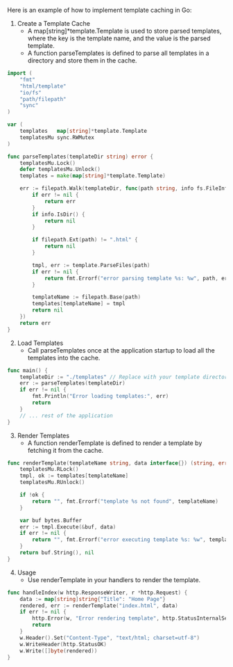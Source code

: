 
Here is an example of how to implement template caching in Go:
1. Create a Template Cache
    - A map[string]*template.Template is used to store parsed templates, where the key is the template name, and the value is the parsed template.
    - A function parseTemplates is defined to parse all templates in a directory and store them in the cache.

``` go
import (
	"fmt"
	"html/template"
	"io/fs"
	"path/filepath"
	"sync"
)

var (
	templates   map[string]*template.Template
	templatesMu sync.RWMutex
)

func parseTemplates(templateDir string) error {
	templatesMu.Lock()
	defer templatesMu.Unlock()
	templates = make(map[string]*template.Template)

	err := filepath.Walk(templateDir, func(path string, info fs.FileInfo, err error) error {
		if err != nil {
			return err
		}
		if info.IsDir() {
			return nil
		}

		if filepath.Ext(path) != ".html" {
			return nil
		}

		tmpl, err := template.ParseFiles(path)
		if err != nil {
			return fmt.Errorf("error parsing template %s: %w", path, err)
		}

		templateName := filepath.Base(path)
		templates[templateName] = tmpl
		return nil
	})
	return err
}
```

2. Load Templates
    - Call parseTemplates once at the application startup to load all the templates into the cache.

``` go
func main() {
    templateDir := "./templates" // Replace with your template directory
    err := parseTemplates(templateDir)
    if err != nil {
        fmt.Println("Error loading templates:", err)
        return
    }
	// ... rest of the application
}
```

3. Render Templates
    - A function renderTemplate is defined to render a template by fetching it from the cache.

``` go
func renderTemplate(templateName string, data interface{}) (string, error) {
	templatesMu.RLock()
	tmpl, ok := templates[templateName]
	templatesMu.RUnlock()

	if !ok {
		return "", fmt.Errorf("template %s not found", templateName)
	}

	var buf bytes.Buffer
	err := tmpl.Execute(&buf, data)
	if err != nil {
		return "", fmt.Errorf("error executing template %s: %w", templateName, err)
	}
	return buf.String(), nil
}
```

4. Usage
    - Use renderTemplate in your handlers to render the template.

``` go
func handleIndex(w http.ResponseWriter, r *http.Request) {
    data := map[string]string{"Title": "Home Page"}
    rendered, err := renderTemplate("index.html", data)
    if err != nil {
        http.Error(w, "Error rendering template", http.StatusInternalServerError)
        return
    }
    w.Header().Set("Content-Type", "text/html; charset=utf-8")
    w.WriteHeader(http.StatusOK)
    w.Write([]byte(rendered))
}
```